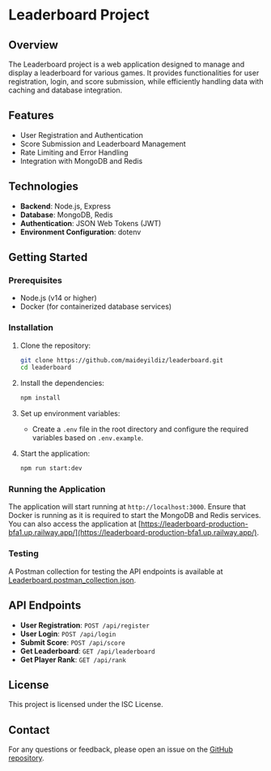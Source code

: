 # Leaderboard Project

## Overview

The Leaderboard project is a web application designed to manage and display a leaderboard for various games.
It provides functionalities for user registration, login, and score submission, while efficiently handling data with caching and database integration.

## Features

- User Registration and Authentication
- Score Submission and Leaderboard Management
- Rate Limiting and Error Handling
- Integration with MongoDB and Redis

## Technologies

- **Backend**: Node.js, Express
- **Database**: MongoDB, Redis
- **Authentication**: JSON Web Tokens (JWT)
- **Environment Configuration**: dotenv

## Getting Started

### Prerequisites

- Node.js (v14 or higher)
- Docker (for containerized database services)

### Installation

1. Clone the repository:

   ```bash
   git clone https://github.com/maideyildiz/leaderboard.git
   cd leaderboard
   ```

2. Install the dependencies:

   ```bash
   npm install
   ```

3. Set up environment variables:

   - Create a `.env` file in the root directory and configure the required variables based on `.env.example`.

4. Start the application:
   ```bash
   npm run start:dev
   ```

### Running the Application

The application will start running at `http://localhost:3000`. Ensure that Docker is running as it is required to start the MongoDB and Redis services.
You can also access the application at [https://leaderboard-production-bfa1.up.railway.app/](https://leaderboard-production-bfa1.up.railway.app/).

### Testing

A Postman collection for testing the API endpoints is available at [Leaderboard.postman_collection.json](Leaderboard.postman_collection.json).

## API Endpoints

- **User Registration**: `POST /api/register`
- **User Login**: `POST /api/login`
- **Submit Score**: `POST /api/score`
- **Get Leaderboard**: `GET /api/leaderboard`
- **Get Player Rank**: `GET /api/rank`

## License

This project is licensed under the ISC License.

## Contact

For any questions or feedback, please open an issue on the [GitHub repository](https://github.com/maideyildiz/leaderboard/issues).
